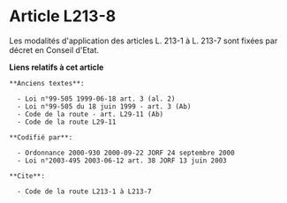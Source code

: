# Article L213-8

Les modalités d'application des articles L. 213-1 à L. 213-7 sont fixées par décret en Conseil d'Etat.

**Liens relatifs à cet article**

	**Anciens textes**:

	  - Loi n°99-505 1999-06-18 art. 3 (al. 2)
	  - Loi n°99-505 du 18 juin 1999 - art. 3 (Ab)
	  - Code de la route - art. L29-11 (Ab)
	  - Code de la route L29-11

	**Codifié par**:

	  - Ordonnance 2000-930 2000-09-22 JORF 24 septembre 2000
	  - Loi n°2003-495 2003-06-12 art. 38 JORF 13 juin 2003

	**Cite**:

	  - Code de la route L213-1 à L213-7
